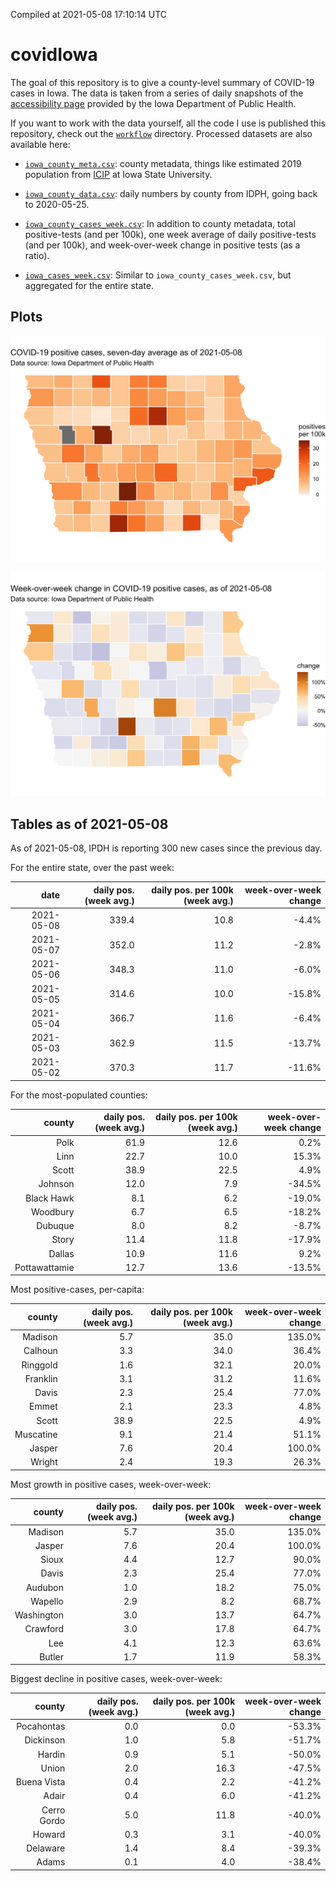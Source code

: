Compiled at 2021-05-08 17:10:14 UTC

<!-- README.md is generated from README.Rmd. Please edit that file -->

# covidIowa

<!-- badges: start -->

<!-- badges: end -->

The goal of this repository is to give a county-level summary of
COVID-19 cases in Iowa. The data is taken from a series of daily
snapshots of the [accessibility
page](https://coronavirus.iowa.gov/pages/access) provided by the Iowa
Department of Public Health.

If you want to work with the data yourself, all the code I use is
published this repository, check out the [`workflow`](workflow)
directory. Processed datasets are also available here:

  - [`iowa_county_meta.csv`](https://raw.githubusercontent.com/ijlyttle/covidIowa/master/workflow/data/99-publish/iowa_county_meta.csv):
    county metadata, things like estimated 2019 population from
    [ICIP](https://www.icip.iastate.edu/tables/population/counties-estimates)
    at Iowa State University.

  - [`iowa_county_data.csv`](https://raw.githubusercontent.com/ijlyttle/covidIowa/master/workflow/data/99-publish/iowa_county_data.csv):
    daily numbers by county from IDPH, going back to 2020-05-25.

  - [`iowa_county_cases_week.csv`](https://raw.githubusercontent.com/ijlyttle/covidIowa/master/workflow/data/99-publish/iowa_county_data.csv):
    In addition to county metadata, total positive-tests (and per 100k),
    one week average of daily positive-tests (and per 100k), and
    week-over-week change in positive tests (as a ratio).

  - [`iowa_cases_week.csv`](https://raw.githubusercontent.com/ijlyttle/covidIowa/master/workflow/data/99-publish/iowa_cases_week.csv):
    Similar to `iowa_county_cases_week.csv`, but aggregated for the
    entire state.

## Plots

![](workflow/data/99-publish/iowa_cases.png)

![](workflow/data/99-publish/iowa_change.png)

## Tables as of 2021-05-08

As of 2021-05-08, IPDH is reporting 300 new cases since the previous
day.

For the entire state, over the past week:

|       date | daily pos. (week avg.) | daily pos. per 100k (week avg.) | week-over-week change |
| ---------: | ---------------------: | ------------------------------: | --------------------: |
| 2021-05-08 |                  339.4 |                            10.8 |                \-4.4% |
| 2021-05-07 |                  352.0 |                            11.2 |                \-2.8% |
| 2021-05-06 |                  348.3 |                            11.0 |                \-6.0% |
| 2021-05-05 |                  314.6 |                            10.0 |               \-15.8% |
| 2021-05-04 |                  366.7 |                            11.6 |                \-6.4% |
| 2021-05-03 |                  362.9 |                            11.5 |               \-13.7% |
| 2021-05-02 |                  370.3 |                            11.7 |               \-11.6% |

For the most-populated counties:

|        county | daily pos. (week avg.) | daily pos. per 100k (week avg.) | week-over-week change |
| ------------: | ---------------------: | ------------------------------: | --------------------: |
|          Polk |                   61.9 |                            12.6 |                  0.2% |
|          Linn |                   22.7 |                            10.0 |                 15.3% |
|         Scott |                   38.9 |                            22.5 |                  4.9% |
|       Johnson |                   12.0 |                             7.9 |               \-34.5% |
|    Black Hawk |                    8.1 |                             6.2 |               \-19.0% |
|      Woodbury |                    6.7 |                             6.5 |               \-18.2% |
|       Dubuque |                    8.0 |                             8.2 |                \-8.7% |
|         Story |                   11.4 |                            11.8 |               \-17.9% |
|        Dallas |                   10.9 |                            11.6 |                  9.2% |
| Pottawattamie |                   12.7 |                            13.6 |               \-13.5% |

Most positive-cases, per-capita:

|    county | daily pos. (week avg.) | daily pos. per 100k (week avg.) | week-over-week change |
| --------: | ---------------------: | ------------------------------: | --------------------: |
|   Madison |                    5.7 |                            35.0 |                135.0% |
|   Calhoun |                    3.3 |                            34.0 |                 36.4% |
|  Ringgold |                    1.6 |                            32.1 |                 20.0% |
|  Franklin |                    3.1 |                            31.2 |                 11.6% |
|     Davis |                    2.3 |                            25.4 |                 77.0% |
|     Emmet |                    2.1 |                            23.3 |                  4.8% |
|     Scott |                   38.9 |                            22.5 |                  4.9% |
| Muscatine |                    9.1 |                            21.4 |                 51.1% |
|    Jasper |                    7.6 |                            20.4 |                100.0% |
|    Wright |                    2.4 |                            19.3 |                 26.3% |

Most growth in positive cases, week-over-week:

|     county | daily pos. (week avg.) | daily pos. per 100k (week avg.) | week-over-week change |
| ---------: | ---------------------: | ------------------------------: | --------------------: |
|    Madison |                    5.7 |                            35.0 |                135.0% |
|     Jasper |                    7.6 |                            20.4 |                100.0% |
|      Sioux |                    4.4 |                            12.7 |                 90.0% |
|      Davis |                    2.3 |                            25.4 |                 77.0% |
|    Audubon |                    1.0 |                            18.2 |                 75.0% |
|    Wapello |                    2.9 |                             8.2 |                 68.7% |
| Washington |                    3.0 |                            13.7 |                 64.7% |
|   Crawford |                    3.0 |                            17.8 |                 64.7% |
|        Lee |                    4.1 |                            12.3 |                 63.6% |
|     Butler |                    1.7 |                            11.9 |                 58.3% |

Biggest decline in positive cases, week-over-week:

|      county | daily pos. (week avg.) | daily pos. per 100k (week avg.) | week-over-week change |
| ----------: | ---------------------: | ------------------------------: | --------------------: |
|  Pocahontas |                    0.0 |                             0.0 |               \-53.3% |
|   Dickinson |                    1.0 |                             5.8 |               \-51.7% |
|      Hardin |                    0.9 |                             5.1 |               \-50.0% |
|       Union |                    2.0 |                            16.3 |               \-47.5% |
| Buena Vista |                    0.4 |                             2.2 |               \-41.2% |
|       Adair |                    0.4 |                             6.0 |               \-41.2% |
| Cerro Gordo |                    5.0 |                            11.8 |               \-40.0% |
|      Howard |                    0.3 |                             3.1 |               \-40.0% |
|    Delaware |                    1.4 |                             8.4 |               \-39.3% |
|       Adams |                    0.1 |                             4.0 |               \-38.4% |
